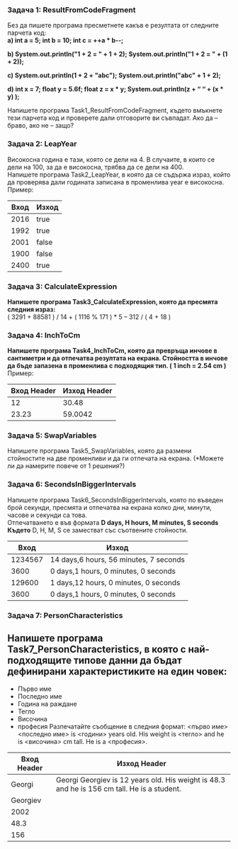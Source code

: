  ### Задача 1: ResultFromCodeFragment
Без да пишете програма пресметнете какъв е резултата от следните парчета код:<br/>
**a) int a = 5; int b = 10; int c = ++a * b--;** <br/>

**b) System.out.println("1 + 2 = " + 1 + 2);  System.out.println("1 + 2 = " + (1 + 2));**<br/>   

**c) System.out.println(1 + 2 + "abc"); System.out.println("abc" + 1 + 2);**<br/>   

**d) int x = 7; float y = 5.6f; float z = x * y; System.out.println(z + “ “ + (x * y) );**<br/>   

Напишете програма Task1_ResultFromCodeFragment, където вмъкнете тези парчета код и проверете дали отговорите ви съвпадат. Ако да – браво, ако не – защо?
### Задача 2: LeapYear<br/>
Високосна година е тази, която се дели на 4. В случаите, в които се дели на 100, за да е високосна, трябва да се дели на 400.<br/>
Напишете програма Task2_LeapYear, в която да се съдържа израз, който да проверява дали годината записана в променлива year е високосна.<br/>
Пример:<br/>


| Вход          | Изход         |
| ------------- | ------------- |
| 2016          | true          |
| 1992          | true          |
|     2001      |     false     |
|     1900      |     false     |
|      2400     |     true      |

### Задача 3: CalculateExpression<br/>
**Напишете програма Task3_CalculateExpression, която да пресмята следния израз:<br/>**
( 3291 + 88581 ) / 14 + ( 1116 % 171 ) * 5 – 312 / ( 4 + 18 )
### Задача 4: InchToCm
**Напишете програма Task4_InchToCm, която да превръща инчове в сантиметри и да отпечатва резултата на екрана. Стойността в инчове да бъде запазена в променлива с подходящия тип. ( 1 inch = 2.54 cm )**
Пример:

| Вход Header  | Изход Header |
| ------------ | ------------ |
| 12           | 30.48        |
|  23.23       |  59.0042     |
### Задача 5: SwapVariables<br/>
Напишете програма Task5_SwapVariables, която да размени стойностите на две променливи и да ги отпечата на екрана. (*Можете ли да намерите повече от 1 решения?)
### Задача 6: SecondsInBiggerIntervals
Напишете програма Task6_SecondsInBiggerIntervals, която по въведен брой секунди, пресмята и отпечатва на екрана колко дни, минути, часове и секунди са това.<br/>
Отпечатването е във формата
**D days, H hours, M minutes, S seconds**
**Където** D, H, M, S се заместват със съотвените стойности.

| Вход          | Изход         |
| ------------- | ------------- |
| 1234567       | 14 days,6 hours, 56 minutes, 7 seconds   |
| 3600          | 0 days,1 hours, 0 minutes, 0 seconds     |
| 129600        | 1 days,12 hours, 0 minutes, 0 seconds    |
| 3600          | 0 days,1 hours, 0 minutes, 0 seconds     |

### Задача 7: PersonCharacteristics
## Напишете програма Task7_PersonCharacteristics, в която с най-подходящите типове данни да бъдат дефинирани характеристиките на един човек:

- Първо име
- Последно име
- Година на раждане
- Тегло
- Височина
- професия
Разпечатайте съобщение в следния формат:
<първо име> <последно име> is <години> years old. His weight is <тегло> and he is <височина> cm tall. He is a <професия>.



| Вход Header  | Изход Header |
| ------------- | ------------- |
| Georgi   | Georgi Georgiev is 12 years old. His weight is 48.3 and he is 156 cm tall. He is a student.  |
| Georgiev | 
| 2002     |
| 48.3     |
| 156      |
